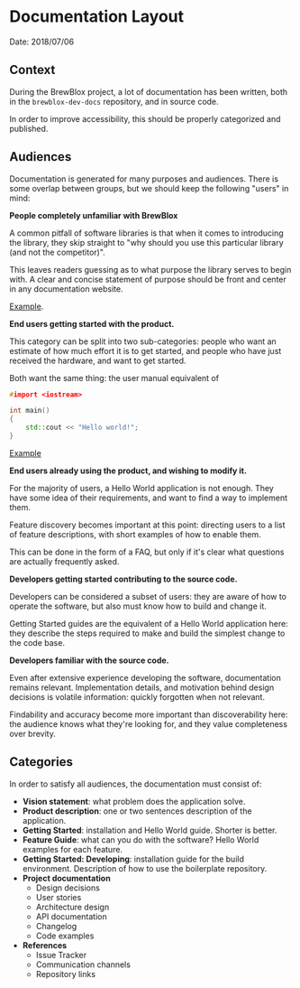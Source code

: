 # Documentation Layout

Date: 2018/07/06


## Context

During the BrewBlox project, a lot of documentation has been written, both in the `brewblox-dev-docs` repository, and in source code.

In order to improve accessibility, this should be properly categorized and published.


## Audiences

Documentation is generated for many purposes and audiences.
There is some overlap between groups, but we should keep the following "users" in mind:


**People completely unfamiliar with BrewBlox**

A common pitfall of software libraries is that when it comes to introducing the library, they skip straight to "why should you use this particular library (and not the competitor)".

This leaves readers guessing as to what purpose the library serves to begin with. A clear and concise statement of purpose should be front and center in any documentation website.

[Example](https://tox.readthedocs.io/en/latest/).


**End users getting started with the product.**

This category can be split into two sub-categories: people who want an estimate of how much effort it is to get started, and people who have just received the hardware, and want to get started.

Both want the same thing: the user manual equivalent of 

```c++
#import <iostream>

int main()
{
    std::cout << "Hello world!";
}
```
[Example](https://docs.pytest.org/en/latest/)


**End users already using the product, and wishing to modify it.**

For the majority of users, a Hello World application is not enough.
They have some idea of their requirements, and want to find a way to implement them.

Feature discovery becomes important at this point: directing users to a list of feature descriptions, with short examples of how to enable them.

This can be done in the form of a FAQ, but only if it's clear what questions are actually frequently asked.


**Developers getting started contributing to the source code.**

Developers can be considered a subset of users: they are aware of how to operate the software, but also must know how to build and change it.

Getting Started guides are the equivalent of a Hello World application here: they describe the steps required to make and build the simplest change to the code base.


**Developers familiar with the source code.**

Even after extensive experience developing the software, documentation remains relevant. Implementation details, and motivation behind design decisions is volatile information: quickly forgotten when not relevant.

Findability and accuracy become more important than discoverability here: the audience knows what they're looking for, and they value completeness over brevity.


## Categories

In order to satisfy all audiences, the documentation must consist of:

* **Vision statement**: what problem does the application solve.
* **Product description**: one or two sentences description of the application.
* **Getting Started**: installation and Hello World guide. Shorter is better.
* **Feature Guide**: what can you do with the software? Hello World examples for each feature.
* **Getting Started: Developing**: installation guide for the build environment. Description of how to use the boilerplate repository.
* **Project documentation**
    * Design decisions
    * User stories
    * Architecture design
    * API documentation
    * Changelog
    * Code examples
* **References**
    * Issue Tracker
    * Communication channels
    * Repository links